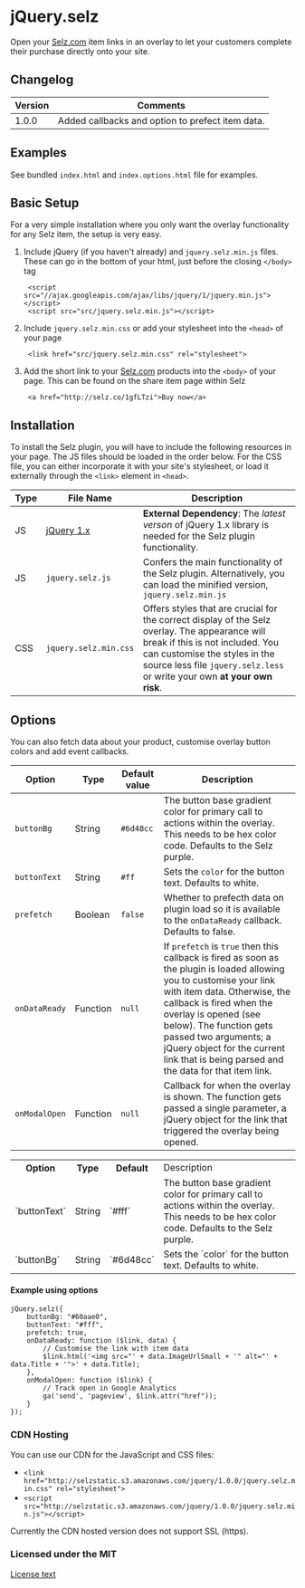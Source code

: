 # jQuery.selz

Open your [Selz.com](https://selz.com) item links in an overlay to let your customers complete their purchase directly onto your site. 

## Changelog
| Version | Comments |
|---------|----------|
| 1.0.0   | Added callbacks and option to prefect item data. |


## Examples

See bundled `index.html` and `index.options.html` file for examples.

## Basic Setup
For a very simple installation where you only want the overlay functionality for any Selz item, the setup is very easy. 

1. Include jQuery (if you haven't already) and `jquery.selz.min.js` files. These can go in the bottom of your html, just before the closing `</body>` tag

        <script src="//ajax.googleapis.com/ajax/libs/jquery/1/jquery.min.js"></script>
        <script src="src/jquery.selz.min.js"></script>

2. Include `jquery.selz.min.css` or add your stylesheet into the `<head>` of your page

        <link href="src/jquery.selz.min.css" rel="stylesheet">

3. Add the short link to your [Selz.com](https://selz.com) products into the `<body>` of your page. This can be found on the share item page within Selz

        <a href="http://selz.co/1gfLTzi">Buy now</a>
        
## Installation
To install the Selz plugin, you will have to include the following resources in your page. The JS files should be loaded in the order below. For the CSS file, you can either incorporate it with your site's stylesheet, or load it externally through the `<link>` element in `<head>`.

| Type | File Name            | Description                                                                                                            |
|------|----------------------|------------------------------------------------------------------------------------------------------------------------|
| JS   | [jQuery 1.x](http://ajax.googleapis.com/ajax/libs/jquery/1/jquery.min.js) | **External Dependency**: The *latest verson* of jQuery 1.x library is needed for the Selz plugin functionality. |
| JS   | `jquery.selz.js` 	| Confers the main functionality of the Selz plugin. Alternatively, you can load the minified version, `jquery.selz.min.js` |
| CSS  | `jquery.selz.min.css`   | Offers styles that are crucial for the correct display of the Selz overlay. The appearance will break if this is not included. You can customise the styles in the source less file `jquery.selz.less` or write your own **at your own risk**. |


## Options

You can also fetch data about your product, customise overlay button colors and add event callbacks. 

| Option           | Type      | Default value | Description                           |
|------------------|-----------|---------------|---------------------------------------|
| `buttonBg`   		| String 	| `#6d48cc`    | The button base gradient color for primary call to actions within the overlay. This needs to be hex color code. Defaults to the Selz purple.  |
| `buttonText`   	| String    | `#ff` 		| Sets the `color` for the button text. Defaults to white. |
| `prefetch` 		| Boolean   | `false`      | Whether to prefecth data on plugin load so it is available to the `onDataReady` callback. Defaults to false. |
| `onDataReady`   	| Function  | `null` 		| If `prefetch` is `true` then this callback is fired as soon as the plugin is loaded allowing you to customise your link with item data. Otherwise, the callback is fired when the overlay is opened (see below). The function gets passed two arguments; a jQuery object for the current link that is being parsed and the data for that item link. |
| `onModalOpen`  	| Function  | `null`       | Callback for when the overlay is shown. The function gets passed a single parameter, a jQuery object for the link that triggered the overlay being opened. |

<table>
  <tr>
    <th>Option</th>
    <th>Type</th>
    <th>Default</th>
    <td>Description</th>
  </tr>
  <tr>
    <td>`buttonText`</td>
    <td>String</td>
    <td>`#fff`</td>
    <td>The button base gradient color for primary call to actions within the overlay. This needs to be hex color code. Defaults to the Selz purple.</td>
  </tr>
  <tr>
    <td>`buttonBg`</td>
    <td>String</td>
    <td>`#6d48cc`</td>
    <td>Sets the `color` for the button text. Defaults to white.</td>
  </tr>
</table>

#### Example using options

	jQuery.selz({
    	buttonBg: "#60aae0",
        buttonText: "#fff",
    	prefetch: true,
    	onDataReady: function ($link, data) {
    		// Customise the link with item data
        	$link.html('<img src="' + data.ImageUrlSmall + '" alt="' + data.Title + '">' + data.Title);
    	},
    	onModalOpen: function ($link) {
    		// Track open in Google Analytics
			ga('send', 'pageview', $link.attr("href")); 
    	}
	});

### CDN Hosting
You can use our CDN for the JavaScript and CSS files:

- `<link href="http://selzstatic.s3.amazonaws.com/jquery/1.0.0/jquery.selz.min.css" rel="stylesheet">`
- `<script src="http://selzstatic.s3.amazonaws.com/jquery/1.0.0/jquery.selz.min.js"></script>`

Currently the CDN hosted version does not support SSL (https). 


### Licensed under the MIT

[License text](http://www.opensource.org/licenses/mit-license.php)
